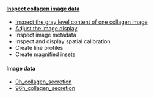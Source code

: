 <h4 id="inspect_collagen_data"><a href="#inspect_collagen_data">Inspect collagen image data</a></h4>

- [Inspect the gray level content of one collagen image](https://neubias.github.io/training-resources/pixels/index.html#inspect_collagen) 
- [Adjust the image display](https://neubias.github.io/training-resources/lut/index.html#configure)
- Inspect image metadata
- Inspect and display spatial calibration
- Create line profiles
- Create magnified insets

#### Image data

- [0h_collagen_secretion](https://github.com/NEUBIAS/training-resources/raw/master/image_data/workflow_collagen_image_inspection/xy_16bit__0h_collagen.ome.tif)
- [96h_collagen_secretion](https://github.com/NEUBIAS/training-resources/raw/master/image_data/workflow_collagen_image_inspection/xy_16bit__96h_collagen.ome.tif)
